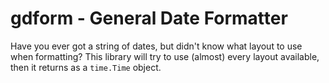 # gdform - General Date Formatter
Have you ever got a string of dates, but didn't know what layout to use when formatting? This library will try to use (almost) every layout available, then it returns as a ```time.Time``` object.
